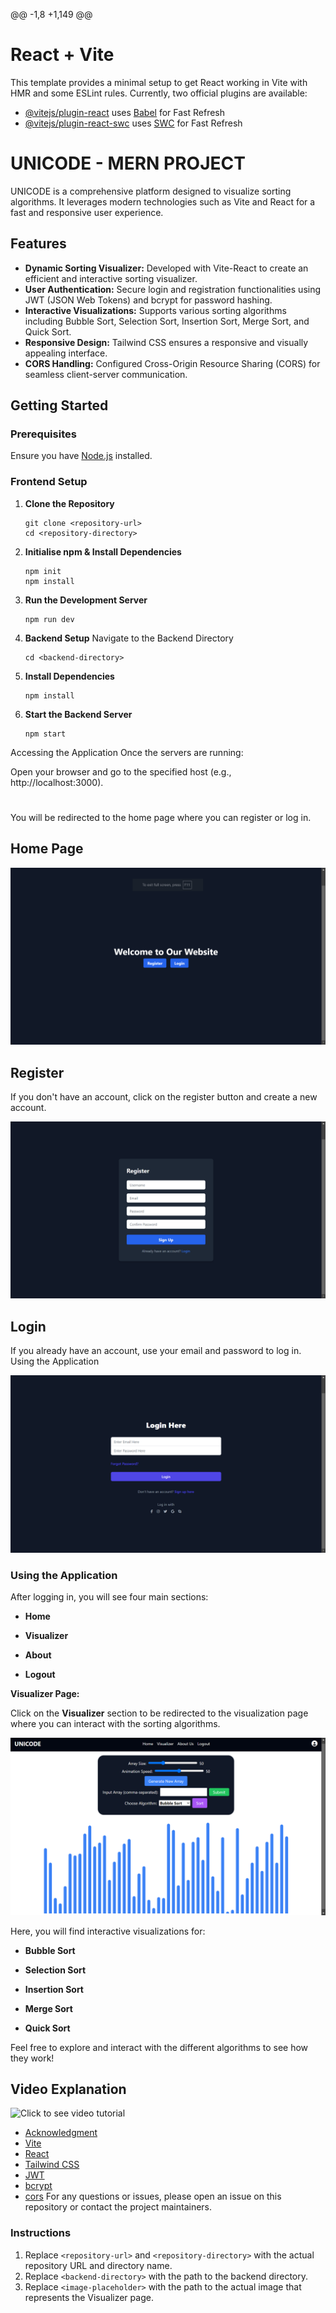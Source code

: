 @@ -1,8 +1,149 @@
# React + Vite
This template provides a minimal setup to get React working in Vite with HMR and some ESLint rules.
Currently, two official plugins are available:

- [@vitejs/plugin-react](https://github.com/vitejs/vite-plugin-react/blob/main/packages/plugin-react/README.md) uses [Babel](https://babeljs.io/) for Fast Refresh
- [@vitejs/plugin-react-swc](https://github.com/vitejs/vite-plugin-react-swc) uses [SWC](https://swc.rs/) for Fast Refresh

#

# UNICODE - MERN PROJECT

UNICODE is a comprehensive platform designed to visualize sorting algorithms. It leverages modern technologies such as Vite and React for a fast and responsive user experience.

## Features

- **Dynamic Sorting Visualizer:** Developed with Vite-React to create an efficient and interactive sorting visualizer.
- **User Authentication:** Secure login and registration functionalities using JWT (JSON Web Tokens) and bcrypt for password hashing.
- **Interactive Visualizations:** Supports various sorting algorithms including Bubble Sort, Selection Sort, Insertion Sort, Merge Sort, and Quick Sort.
- **Responsive Design:** Tailwind CSS ensures a responsive and visually appealing interface.
- **CORS Handling:** Configured Cross-Origin Resource Sharing (CORS) for seamless client-server communication.

## Getting Started

### Prerequisites

Ensure you have [Node.js](https://nodejs.org/) installed.

### Frontend Setup

1. **Clone the Repository**
   ```
   git clone <repository-url>
   cd <repository-directory>
   ```


2. **Initialise npm & Install Dependencies**

    ```
    npm init
    npm install 
    ```

3.  **Run the Development Server**

    ```
    npm run dev
    ```

5. **Backend Setup**
Navigate to the Backend Directory

    ```
    cd <backend-directory>
    ```

6. **Install Dependencies**

    ```
    npm install
    ```

7. **Start the Backend Server**

    ```
    npm start
    ```

Accessing the Application 
Once the servers are running:

Open your browser and go to the specified host (e.g., http://localhost:3000).

#

You will be redirected to the home page where you can register or log in.
## Home Page
![Home-Page](</frontend/images/home.png>)

## Register
If you don't have an account, click on the register button and create a new account.

![Register-Page](</frontend/images/reg.png>)


## Login
If you already have an account, use your email and password to log in.
Using the Application

![Login-Page](</frontend/images/log.png>)
### Using the Application

After logging in, you will see four main sections:

- **Home**

- **Visualizer**

- **About**

- **Logout**

**Visualizer Page:**

Click on the **Visualizer** section to be redirected to the visualization page where you can interact with the sorting algorithms.

![Visualizer Page](</frontend/images/Screenshot (239).png>)

Here, you will find interactive visualizations for:

- **Bubble Sort**

- **Selection Sort**

- **Insertion Sort**

- **Merge Sort**

- **Quick Sort**

Feel free to explore and interact with the different algorithms to see how they work!


## Video Explanation

![Click to see video tutorial](<https://github.com/user-attachments/assets/c890fafd-700d-45f7-a23a-35e883dc1bec>)


- [Acknowledgment](<https://vitejs.dev/>)
- [Vite](<https://vitejs.dev/>)
- [React](<https://react.dev/>)
- [Tailwind CSS](<https://tailwindcss.com/>)
- [JWT](<https://jwt.io/>)
- [bcrypt](<https://www.npmjs.com/package/bcrypt>)
- [cors](<https://developer.mozilla.org/en-US/docs/Web/HTTP/CORS>)
For any questions or issues, please open an issue on this repository or contact the project maintainers.


### Instructions

1. Replace `<repository-url>` and `<repository-directory>` with the actual repository URL and directory name.
2. Replace `<backend-directory>` with the path to the backend directory.
3. Replace `<image-placeholder>` with the path to the actual image that represents the Visualizer page.
